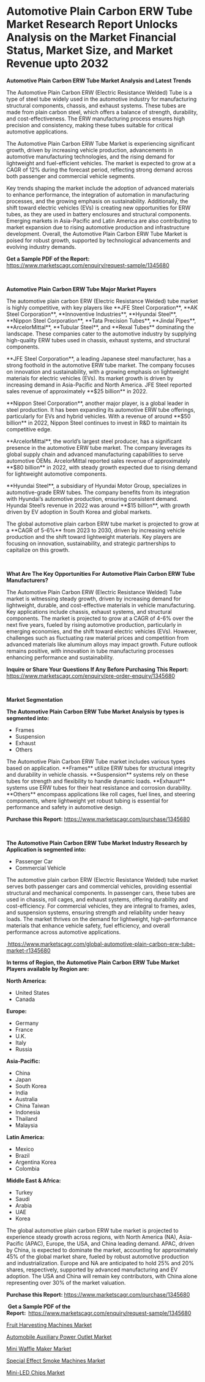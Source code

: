 <p><h1>Automotive Plain Carbon ERW Tube Market Research Report Unlocks Analysis on the Market Financial Status, Market Size, and Market Revenue upto 2032</h1></p><p><strong>Automotive Plain Carbon ERW Tube Market Analysis and Latest Trends</strong></p>
<p><p>The Automotive Plain Carbon ERW (Electric Resistance Welded) Tube is a type of steel tube widely used in the automotive industry for manufacturing structural components, chassis, and exhaust systems. These tubes are made from plain carbon steel, which offers a balance of strength, durability, and cost-effectiveness. The ERW manufacturing process ensures high precision and consistency, making these tubes suitable for critical automotive applications.</p><p>The Automotive Plain Carbon ERW Tube Market is experiencing significant growth, driven by increasing vehicle production, advancements in automotive manufacturing technologies, and the rising demand for lightweight and fuel-efficient vehicles. The market is expected to grow at a CAGR of 12% during the forecast period, reflecting strong demand across both passenger and commercial vehicle segments.</p><p>Key trends shaping the market include the adoption of advanced materials to enhance performance, the integration of automation in manufacturing processes, and the growing emphasis on sustainability. Additionally, the shift toward electric vehicles (EVs) is creating new opportunities for ERW tubes, as they are used in battery enclosures and structural components. Emerging markets in Asia-Pacific and Latin America are also contributing to market expansion due to rising automotive production and infrastructure development. Overall, the Automotive Plain Carbon ERW Tube Market is poised for robust growth, supported by technological advancements and evolving industry demands.</p></p>
<p><strong>Get a Sample PDF of the Report:&nbsp;</strong> <a href="https://www.marketscagr.com/enquiry/request-sample/1345680?utm_campaign=1743&utm_medium=2&utm_source=Github&utm_content=ia&utm_term=23012025&utm_id=automotive-plain-carbon-erw-tube">https://www.marketscagr.com/enquiry/request-sample/1345680</a></p>
<p>&nbsp;</p>
<p><strong>Automotive Plain Carbon ERW Tube Major Market Players</strong></p>
<p><p>The automotive plain carbon ERW (Electric Resistance Welded) tube market is highly competitive, with key players like **JFE Steel Corporation**, **AK Steel Corporation**, **Innoventive Industries**, **Hyundai Steel**, **Nippon Steel Corporation**, **Tata Precision Tubes**, **Jindal Pipes**, **ArcelorMittal**, **Tubular Steel**, and **Rexal Tubes** dominating the landscape. These companies cater to the automotive industry by supplying high-quality ERW tubes used in chassis, exhaust systems, and structural components.</p><p>**JFE Steel Corporation**, a leading Japanese steel manufacturer, has a strong foothold in the automotive ERW tube market. The company focuses on innovation and sustainability, with a growing emphasis on lightweight materials for electric vehicles (EVs). Its market growth is driven by increasing demand in Asia-Pacific and North America. JFE Steel reported sales revenue of approximately **$25 billion** in 2022.</p><p>**Nippon Steel Corporation**, another major player, is a global leader in steel production. It has been expanding its automotive ERW tube offerings, particularly for EVs and hybrid vehicles. With a revenue of around **$50 billion** in 2022, Nippon Steel continues to invest in R&D to maintain its competitive edge.</p><p>**ArcelorMittal**, the world’s largest steel producer, has a significant presence in the automotive ERW tube market. The company leverages its global supply chain and advanced manufacturing capabilities to serve automotive OEMs. ArcelorMittal reported sales revenue of approximately **$80 billion** in 2022, with steady growth expected due to rising demand for lightweight automotive components.</p><p>**Hyundai Steel**, a subsidiary of Hyundai Motor Group, specializes in automotive-grade ERW tubes. The company benefits from its integration with Hyundai’s automotive production, ensuring consistent demand. Hyundai Steel’s revenue in 2022 was around **$15 billion**, with growth driven by EV adoption in South Korea and global markets.</p><p>The global automotive plain carbon ERW tube market is projected to grow at a **CAGR of 5-6%** from 2023 to 2030, driven by increasing vehicle production and the shift toward lightweight materials. Key players are focusing on innovation, sustainability, and strategic partnerships to capitalize on this growth.</p></p>
<p>&nbsp;</p>
<p><strong>What Are The Key Opportunities For Automotive Plain Carbon ERW Tube Manufacturers?</strong></p>
<p><p>The Automotive Plain Carbon ERW (Electric Resistance Welded) Tube market is witnessing steady growth, driven by increasing demand for lightweight, durable, and cost-effective materials in vehicle manufacturing. Key applications include chassis, exhaust systems, and structural components. The market is projected to grow at a CAGR of 4-6% over the next five years, fueled by rising automotive production, particularly in emerging economies, and the shift toward electric vehicles (EVs). However, challenges such as fluctuating raw material prices and competition from advanced materials like aluminum alloys may impact growth. Future outlook remains positive, with innovation in tube manufacturing processes enhancing performance and sustainability.</p></p>
<p><strong>Inquire or Share Your Questions If Any Before Purchasing This Report:</strong> <a href="https://www.marketscagr.com/enquiry/pre-order-enquiry/1345680?utm_campaign=1743&utm_medium=2&utm_source=Github&utm_content=ia&utm_term=23012025&utm_id=automotive-plain-carbon-erw-tube">https://www.marketscagr.com/enquiry/pre-order-enquiry/1345680</a></p>
<p>&nbsp;</p>
<p><strong>Market Segmentation</strong></p>
<p><strong>The Automotive Plain Carbon ERW Tube Market Analysis by types is segmented into:</strong></p>
<p><ul><li>Frames</li><li>Suspension</li><li>Exhaust</li><li>Others</li></ul></p>
<p><p>The Automotive Plain Carbon ERW Tube market includes various types based on application. **Frames** utilize ERW tubes for structural integrity and durability in vehicle chassis. **Suspension** systems rely on these tubes for strength and flexibility to handle dynamic loads. **Exhaust** systems use ERW tubes for their heat resistance and corrosion durability. **Others** encompass applications like roll cages, fuel lines, and steering components, where lightweight yet robust tubing is essential for performance and safety in automotive design.</p></p>
<p><strong>Purchase this Report:&nbsp;</strong><a href="https://www.marketscagr.com/purchase/1345680?utm_campaign=1743&utm_medium=2&utm_source=Github&utm_content=ia&utm_term=23012025&utm_id=automotive-plain-carbon-erw-tube">https://www.marketscagr.com/purchase/1345680</a></p>
<p>&nbsp;</p>
<p><strong>The Automotive Plain Carbon ERW Tube Market Industry Research by Application is segmented into:</strong></p>
<p><ul><li>Passenger Car</li><li>Commercial Vehicle</li></ul></p>
<p><p>The automotive plain carbon ERW (Electric Resistance Welded) tube market serves both passenger cars and commercial vehicles, providing essential structural and mechanical components. In passenger cars, these tubes are used in chassis, roll cages, and exhaust systems, offering durability and cost-efficiency. For commercial vehicles, they are integral to frames, axles, and suspension systems, ensuring strength and reliability under heavy loads. The market thrives on the demand for lightweight, high-performance materials that enhance vehicle safety, fuel efficiency, and overall performance across automotive applications.</p></p>
<p><a href="https://www.marketscagr.com/global-automotive-plain-carbon-erw-tube-market-r1345680?utm_campaign=1743&utm_medium=2&utm_source=Github&utm_content=ia&utm_term=23012025&utm_id=automotive-plain-carbon-erw-tube">&nbsp;https://www.marketscagr.com/global-automotive-plain-carbon-erw-tube-market-r1345680</a></p>
<p><strong>In terms of Region, the Automotive Plain Carbon ERW Tube Market Players available by Region are:</strong></p>
<p>
    <p> <strong> North America: </strong>
        <ul>
            <li>United States</li>
            <li>Canada</li>
        </ul>
        </p> 
    <p> <strong> Europe: </strong>
        <ul>
            <li>Germany</li>
            <li>France</li>
            <li>U.K.</li>
            <li>Italy</li>
            <li>Russia</li>
        </ul>
        </p> 
    <p> <strong> Asia-Pacific: </strong>
        <ul>
            <li>China</li>
            <li>Japan</li>
            <li>South Korea</li>
            <li>India</li>
            <li>Australia</li>
            <li>China Taiwan</li>
            <li>Indonesia</li>
            <li>Thailand</li>
            <li>Malaysia</li>
        </ul>
        </p> 
    <p> <strong> Latin America: </strong>
        <ul>
            <li>Mexico</li>
            <li>Brazil</li>
            <li>Argentina Korea</li>
            <li>Colombia</li>
        </ul>
        </p> 
    <p> <strong> Middle East & Africa: </strong>
        <ul>
            <li>Turkey</li>
            <li>Saudi</li>
            <li>Arabia</li>
            <li>UAE</li>
            <li>Korea</li>
        </ul>
    </p>
    </p>
<p><p>The global automotive plain carbon ERW tube market is projected to experience steady growth across regions, with North America (NA), Asia-Pacific (APAC), Europe, the USA, and China leading demand. APAC, driven by China, is expected to dominate the market, accounting for approximately 45% of the global market share, fueled by robust automotive production and industrialization. Europe and NA are anticipated to hold 25% and 20% shares, respectively, supported by advanced manufacturing and EV adoption. The USA and China will remain key contributors, with China alone representing over 30% of the market valuation.</p></p>
<p><strong>Purchase this Report: </strong><a href="https://www.marketscagr.com/purchase/1345680?utm_campaign=1743&utm_medium=2&utm_source=Github&utm_content=ia&utm_term=23012025&utm_id=automotive-plain-carbon-erw-tube">https://www.marketscagr.com/purchase/1345680</a></p>
<p>&nbsp;<strong>Get a Sample PDF of the Report:&nbsp;&nbsp;</strong><a href="https://www.marketscagr.com/enquiry/request-sample/1345680?utm_campaign=1743&utm_medium=2&utm_source=Github&utm_content=ia&utm_term=23012025&utm_id=automotive-plain-carbon-erw-tube">https://www.marketscagr.com/enquiry/request-sample/1345680</a></p>
<p><strong></strong></p>
<p><p><a href="https://www.linkedin.com/pulse/rising-demand-fruit-harvesting-machines-market-influencing-wkute?utm_campaign=1743&utm_medium=2&utm_source=Github&utm_content=ia&utm_term=23012025&utm_id=automotive-plain-carbon-erw-tube">Fruit Harvesting Machines Market</a></p><p><a href="https://www.linkedin.com/pulse/global-automobile-auxiliary-power-outlet-market-pulse-trends-4f1se?utm_campaign=1743&utm_medium=2&utm_source=Github&utm_content=ia&utm_term=23012025&utm_id=automotive-plain-carbon-erw-tube">Automobile Auxiliary Power Outlet Market</a></p><p><a href="https://www.linkedin.com/pulse/mini-waffle-maker-market-revenue-demand-forecast-142-cagr-from-eynjf?utm_campaign=1743&utm_medium=2&utm_source=Github&utm_content=ia&utm_term=23012025&utm_id=automotive-plain-carbon-erw-tube">Mini Waffle Maker Market</a></p><p><a href="https://www.linkedin.com/pulse/expanding-special-effect-smoke-machines-market-size-projected-lgydc?utm_campaign=1743&utm_medium=2&utm_source=Github&utm_content=ia&utm_term=23012025&utm_id=automotive-plain-carbon-erw-tube">Special Effect Smoke Machines Market</a></p><p><a href="https://www.linkedin.com/pulse/mini-led-chips-market-growth-study-examines-trajectory-projected-zrtxf?utm_campaign=1743&utm_medium=2&utm_source=Github&utm_content=ia&utm_term=23012025&utm_id=automotive-plain-carbon-erw-tube">Mini-LED Chips Market</a></p></p>